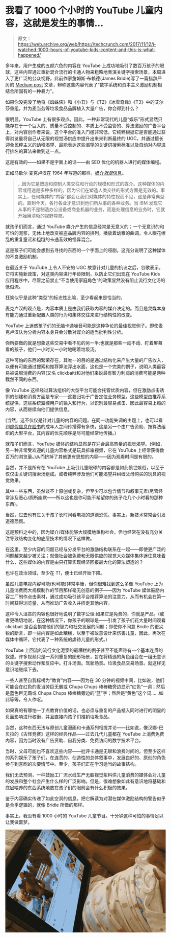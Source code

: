 # 我看了 1000 个小时的 YouTube 儿童内容，这就是发生的事情...

> 原文：<https://web.archive.org/web/https://techcrunch.com/2017/11/12/i-watched-1000-hours-of-youtube-kids-content-and-this-is-what-happened/>

多年来，用户生成的五颜六色的内容在 YouTube 上成功地吸引了数百万孩子的眼球，这些内容通过重新混合流行的卡通人物来粗略地表演关键字搜索场景，本周进入了更广泛的公众视野，此前作家詹姆斯·布赖德(James Bridle)写了一篇措辞严厉的 [Medium post](https://web.archive.org/web/20221204000743/https://medium.com/@jamesbridle/something-is-wrong-on-the-internet-c39c471271d2) 文章，辩称这些内容代表了“数字系统和资本主义激励机制相结合所固有的一种暴力”。

如果你没完没了地将《蜘蛛侠》和《小丑》与《T2》《冰雪奇缘》《T3》中的艾尔莎重组，并为麦当劳等垃圾食品品牌植入大量广告，你会得到什么？

很明显，YouTube 上有很多观点。因此，一种非常现代的儿童“娱乐”形式显然只能存在于一个巨大的、质量不受控制的、本质上不受监管的、算法激励的广告平台上，对内容创作者来说，这个平台的准入门槛非常低，它纯粹根据它是否能通过获得浏览量将自己从无限的视觉汤供应中提升出来来判断最终的 UGC，并通过擅长迎合民粹主义的幼稚渴望、最能表达这些渴望的关键词搜索标准以及自动对内容进行排名的算法来做到这一点。

这是有效的——如果不是字面上的话——由 SEO 优化的机器人进行的媒体编程。

正如马歇尔·麦克卢汉在 1964 年写道的那样，[媒介*就是*信息](https://web.archive.org/web/20221204000743/http://web.mit.edu/allanmc/www/mcluhan.mediummessage.pdf)。

> …因为它是塑造和控制人类交往和行动的规模和形式的媒介。这种媒体的内容或用途是多种多样的，因为它们在塑造人类交往的形式方面是无效的。事实上，任何媒体的“内容”都会让我们对媒体的特性视而不见，这是非常典型的。直到今天，各行各业才意识到他们所从事的各种业务。当 IBM 发现它从事的不是制造办公设备或商业机器的业务，而是处理信息的业务时，它就开始用清晰的视野导航。

就孩子们而言，通过 YouTube 媒介产生的信息经常是无意义的；一个无意识的和可怕的泥浆，无休止地改变被盗品牌内容的排列，播放着幼稚的曲调，令人眼花缭乱的重复童谣和粗糙的卡通音效的怪异混合。

这是孩子们可能会想到去寻找的东西的一个字面上的哑剧。这充分说明了这种媒体的不良激励机制。

在最近关于 YouTube 上令人不安的 UGC 故意针对儿童的抗议之后，谷歌表示，它将实施新政策，对这类内容进行年龄限制，以防止它们出现在 YouTube Kids 应用程序中，尽管之前禁止“不当使用家庭角色”的政策显然没有阻止流行文化汤的低俗流。

狂笑似乎是这种“类型”的标志性比喻，至少看起来是恰当的。

麦克卢汉的观点是，内容本质上是由我们获取内容的媒介决定的。而且是灵媒本身有能力通过重新配置人类的行为和集体交往来进行结构性的改变。

YouTube 上迷惑孩子们的无脑卡通噪音可能是这种争论的最佳视觉例子。即使麦克卢汉认为分析内容本身只会分散对媒介的适当批判性分析。

你所要做的就是想象这些交易中看不见的另一半:也就是那些一动不动、盯着屏幕看的孩子，他们一小时又一小时地喝着垃圾汤。

这种可怕的东西的繁荣存在，其唯一的目的是通过结构化来产生大量的广告收入，以便有可能通过搜索和推荐算法浮出水面，这也是一个完美的例子，说明人类最容易被说服消费的内容(又名 clickbait)和对他们来说最有智力利润的消费可能是两种截然不同的东西。

像 YouTube 这样经过算法组织的大型平台可能会托管优质内容，但在激励点击诱饵的创建和消费方面是专家——这要归功于广告定位业务模型，这些模型由推荐系统提供，这些系统监控用户的输入和行为，以识别最容易点击、因此最容易上瘾的内容，从而继续向他们提供信息。

(当然，这不仅仅是针对儿童的内容的问题。在同一功能失调的主题上，也可以看到[虚假信息在脸书](https://web.archive.org/web/20221204000743/https://twitter.com/sunny_hundal/status/929378119001264128)的成年人之间传播得有多快，这是另一个由广告资助、按算法组织的大型平台，其内容的优先顺序是尽可能经常地传播。)

就孩子们而言，YouTube 媒体的结构显然是在迎合最高热量的视觉渴望。(例如，另一种非常受欢迎的儿童内容格式是玩具拆箱视频，它在 YouTube 上经常获得数百万的浏览量。)从而挤掉了其他更有思想的内容——因为观看时间是有限的。

当然，并不是所有在 YouTube 上吸引儿童眼球的内容都是如此愤世嫉俗，以至于仅仅由关键词搜索汤组成。或者纯粹涉及他们可能渴望并纠缠父母购买的玩具的视觉效果。

其中一些东西，虽然谈不上原创或复杂，但至少可以包含情节和叙事元素(尽管经常涉及恶心/厕所幽默——所以这也是你可能不希望你的孩子花几个小时看的那种东西)。

当然，过去也有过关于孩子长时间看电视的道德恐慌。事实上，新技术常常会引发道德恐慌。

这是预料之中的，因为媒介/媒体能够大规模地重构社会。但也经常在没有充分关注导致结构变化的底层技术的情况下这样做。

在这里，至少内容的问题已经与分发平台的激励结构联系在一起——即使更广泛的问题越来越少被关注；就像社会被免费和无限供应的视觉大众媒体集体迷住意味着什么，这些媒体的内容是由只打算实现经济回报最大化的算法塑造的？

也许在政治领域，至少在 T1，便士已经开始下降。

虽然儿童电视内容可能(也可能)非常平庸，但你很难找到这么多像 YouTube 上为儿童消费而大规模制作的节目那样毫无创意的例子——因为 YouTube 媒体鼓励内容工厂制作点击素材，通过成功吸引该平台推荐算法的注意力，从而有机会在第一时间获得浏览量，从而推动广告收入并挤走其他内容。

这种令人沮丧的内容也很好地说明了数字公理:如果它是免费的，你就是产品。(或者更确切地说，在这种情况下，你孩子的眼球是——引发了孩子们花大量时间观看 clickbait 是否会损害他们的智力和社交发展的问题；即使你不同意 Bridle 的更尖锐的断言，即一些内容是如此糟糕，以至于被故意设计来伤害儿童，因此，再次在媒体中循环，它代表了一种系统的虐待儿童的形式。)

YouTube 上回流的流行文化泥浆的最糟糕的例子甚至不能声称有一个基本连贯的叙述。许多视频只是一系列重复的图形场景，旨在将精选的角色组合在一组无意识的关键字搜索动作和反应中。打斗场面。驾驶场景。垃圾食品交易场景。就这样无意识地继续下去。

一些人甚至自我标榜为“教育”内容——因为在 30 分钟的视频中间，比如说，他们可能会在红色的麦当劳巨无霸或 Chupa Chups 棒棒糖旁边显示“红色”一词；然后是蓝色巨无霸或 Chupa Chups 棒棒糖旁边的“蓝”字；然后是“黄色”这个词……如此等等，令人作呕。

如果真的有哪怕一丁点教育价值的话，也必须与重复的产品植入同时进行的明显的负面影响进行权衡，并且直接向孩子们推销垃圾食品。

当然，这种东西无法与原创儿童漫画和卡通系列相提并论——比如说，像汉娜-巴贝拉的《古怪竞赛》这样的经典作品——过去几代儿童都在 YouTube 上消费免费内容，因为当时没有广告资助、自我分类、免费访问的数字技术平台。

当时，父母可能也不喜欢这些内容——批评卡通是无聊和浪费时间的。但至少这样的系列娱乐了孩子们，在连贯的、创造性的总体叙事中，发展良好的、原创的角色参与到喜剧的次要情节中。至少，孩子们正在学习适当的故事结构。

我们无法预测，一种鼓励工厂流水线生产无脑视觉浆料供儿童消费的媒体会对儿童的发展和整个社会产生什么样的广泛影响。但是，很难想象如此有意识地将基础和底层喂养的东西系统地放在孩子们的眼前会有什么积极的效果。

鉴于内容确实传递了如此空洞的信息，把它解读为对潜在媒体激励结构的警告似乎是合乎逻辑的，就像 Bridle 所做的那样。

事实上，我没有看 1000 小时的 YouTube 儿童节目。十分钟这种可怕的事情足以让我做噩梦。

[![](img/ceb23eb8400e3982371e48340364dee4.png)](https://web.archive.org/web/20221204000743/https://beta.techcrunch.com/2017/11/12/i-watched-1000-hours-of-youtube-kids-content-and-this-is-what-happened/photo-26-07-2016-10-28-21/)